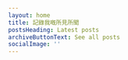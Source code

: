 ```yaml
---
layout: home
title: 記錄我嘅所見所聞
postsHeading: Latest posts
archiveButtonText: See all posts
socialImage: ''
---
```



